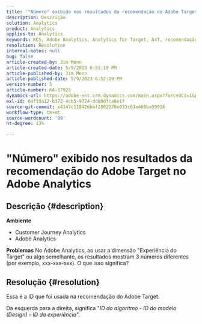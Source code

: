```yaml
---
title: '"Número" exibido nos resultados da recomendação do Adobe Target no Adobe Analytics"'
description: Descrição
solution: Analytics
product: Analytics
applies-to: Analytics
keywords: KCS, Adobe Analytics, Analytics for Target, A4T, recomendação, Perguntas frequentes, Adobe Target, número, resultados, exibição, Customer Journey Analytics
resolution: Resolution
internal-notes: null
bug: false
article-created-by: Jim Menn
article-created-date: 5/9/2023 6:51:19 PM
article-published-by: Jim Menn
article-published-date: 5/9/2023 6:52:19 PM
version-number: 5
article-number: KA-17925
dynamics-url: https://adobe-ent.crm.dynamics.com/main.aspx?forceUCI=1&pagetype=entityrecord&etn=knowledgearticle&id=3aa5cc79-9aee-ed11-8849-6045bd0061cb
exl-id: 64f33a12-b372-4cb5-9724-dd80dfca8e1f
source-git-commit: e4147c118426baf2802270e033c61e469ba59916
workflow-type: tm+mt
source-wordcount: '99'
ht-degree: 13%

---
```


# &quot;Número&quot; exibido nos resultados da recomendação do Adobe Target no Adobe Analytics

## Descrição {#description}

<b>Ambiente</b>
- Customer Journey Analytics
- Adobe Analytics




<b>Problemas</b>
No Adobe Analytics, ao usar a dimensão &quot;Experiência do Target&quot; ou algo semelhante, os resultados mostram 3 números diferentes (por exemplo, xxx-xxx-xxx).
O que isso significa?


## Resolução {#resolution}


Essa é a ID que foi usada na recomendação do Adobe Target.

Da esquerda para a direita, significa &quot;*ID do algoritmo - ID do modelo (Design) - ID da experiência*&quot;.
